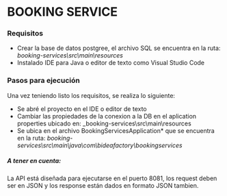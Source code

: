 # BOOKING SERVICE

### Requisitos
- Crear la base de datos postgree, el archivo SQL se encuentra en la ruta: _booking-services\src\main\resources_
- Instalado IDE para Java o editor de texto como Visual Studio Code

### Pasos para ejecución
Una vez teniendo listo los requisitos, se realiza lo siguiente:
- Se abré el proyecto en el IDE o editor de texto
- Cambiar las propiedades de la conexion a la DB en el aplication properties ubicado en:  _booking-services\src\main\resources
- Se ubica en el archivo BookingServicesApplication* que se encuentra en la ruta: _booking-services\src\main\java\com\bideafactory\bookingservices_


##### A tener en cuenta:
La API está diseñada para ejecutarse en el puerto 8081, los request deben ser en JSON y los response están dados en formato JSON tambien.
